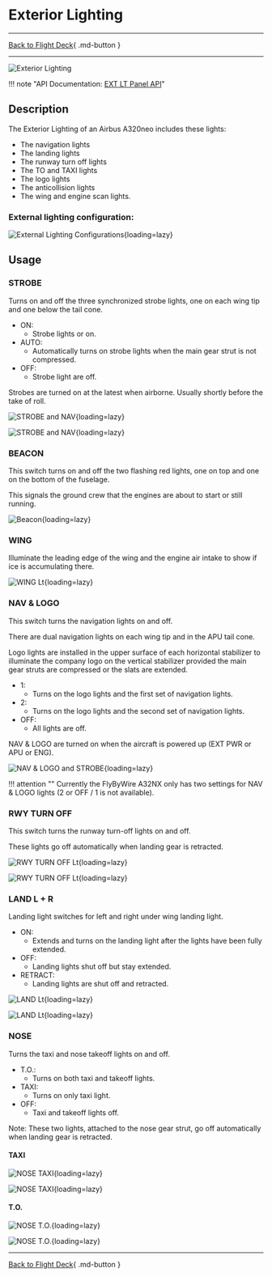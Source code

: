 # Exterior Lighting

---

[Back to Flight Deck](../index.md){ .md-button }

---

![Exterior Lighting](../../../assets/a32nx-briefing/overhead-panel/Exterior-Lighting-Panel.jpg "Exterior Lighting")

!!! note "API Documentation: [EXT LT Panel API](../../a32nx_api.md#external-lights-panel)"

## Description

The Exterior Lighting of an Airbus A320neo includes these lights:

- The navigation lights
- The landing lights
- The runway turn off lights
- The TO and TAXI lights
- The logo lights
- The anticollision lights
- The wing and engine scan lights.

### External lighting configuration:

![External Lighting Configurations](../../../assets/a32nx-briefing/overhead-panel/lights/ext-lt-table.png "External Lighting Configurations"){loading=lazy}

## Usage

### STROBE

Turns on and off the three synchronized strobe lights, one on each wing tip and one below the tail cone.

- ON:
    - Strobe lights or on.
- AUTO:
    - Automatically turns on strobe lights when the main gear strut is not compressed.
- OFF:
    - Strobe light are off.

Strobes are turned on at the latest when airborne. Usually shortly before the take of roll.

![STROBE and NAV](../../../assets/a32nx-briefing/overhead-panel/lights/strobe-right.jpg "STROBE and NAV"){loading=lazy}

![STROBE and NAV](../../../assets/a32nx-briefing/overhead-panel/lights/strobe-left.jpg "STROBE and NAV"){loading=lazy}

### BEACON

This switch turns on and off the two flashing red lights, one on top and one on the bottom of the fuselage.

This signals the ground crew that the engines are about to start or still running.

![Beacon](../../../assets/a32nx-briefing/overhead-panel/lights/beacon.jpg "Beacon"){loading=lazy}

### WING

Illuminate the leading edge of the wing and the engine air intake to show if ice is accumulating there.

![WING Lt](../../../assets/a32nx-briefing/overhead-panel/lights/wing.jpg "WING Lt"){loading=lazy}

### NAV & LOGO

This switch turns the navigation lights on and off.

There are dual navigation lights on each wing tip and in the APU tail cone.

Logo lights are installed in the upper surface of each horizontal stabilizer to illuminate the company logo on the vertical stabilizer provided the main gear struts are compressed or the slats are extended.

- 1:
    - Turns on the logo lights and the first set of navigation lights.
- 2:
    - Turns on the logo lights and the second set of navigation lights.
- OFF:
    - All lights are off.

NAV & LOGO are turned on when the aircraft is powered up (EXT PWR or APU or ENG).

![NAV & LOGO and STROBE](../../../assets/a32nx-briefing/overhead-panel/lights/tail-lights.jpg "NAV & LOGO and STROBE"){loading=lazy}

!!! attention ""
    Currently the FlyByWire A32NX only has two settings for NAV & LOGO lights (2 or OFF / 1 is not available).

### RWY TURN OFF

This switch turns the runway turn-off lights on and off.

These lights go off automatically when landing gear is retracted.

![RWY TURN OFF Lt](../../../assets/a32nx-briefing/overhead-panel/lights/rwy-turn-off-lights.jpg "RWY TURN OFF Lt"){loading=lazy}

![RWY TURN OFF Lt](../../../assets/a32nx-briefing/overhead-panel/lights/rwy-turn-off-above.jpg "RWY TURN OFF Lt"){loading=lazy}


### LAND L + R

Landing light switches for left and right under wing landing light.

- ON:
    - Extends and turns on the landing light after the lights have been fully extended.
- OFF:
    - Landing lights shut off but stay extended.
- RETRACT:
    - Landing lights are shut off and retracted.

![LAND Lt](../../../assets/a32nx-briefing/overhead-panel/lights/land-lights.jpg "LAND Lt"){loading=lazy}

![LAND Lt](../../../assets/a32nx-briefing/overhead-panel/lights/land-lights-above.jpg "LAND Lt"){loading=lazy}

### NOSE

Turns the taxi and nose takeoff lights on and off.

- T.O.:
    - Turns on both taxi and takeoff lights.
- TAXI:
    - Turns on only taxi light.
- OFF:
    - Taxi and takeoff lights off.

Note: These two lights, attached to the nose gear strut, go off automatically when landing gear is retracted.

#### TAXI

![NOSE TAXI](../../../assets/a32nx-briefing/overhead-panel/lights/taxi-light.jpg "NOSE TAXI"){loading=lazy}

![NOSE TAXI](../../../assets/a32nx-briefing/overhead-panel/lights/taxi-light-above.jpg "NOSE TAXI"){loading=lazy}

#### T.O.

![NOSE T.O.](../../../assets/a32nx-briefing/overhead-panel/lights/to-lights.jpg "NOSE T.O."){loading=lazy}

![NOSE T.O.](../../../assets/a32nx-briefing/overhead-panel/lights/to-lights-above.jpg "NOSE T.O."){loading=lazy}


---

[Back to Flight Deck](../index.md){ .md-button }


